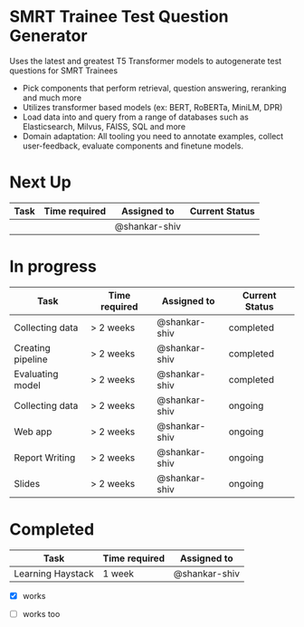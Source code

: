 # SMRT Trainee Test Question Generator
Uses the latest and greatest T5 Transformer models to autogenerate test questions for SMRT Trainees


+ Pick components that perform retrieval, question answering, reranking and much more
+ Utilizes transformer based models (ex: BERT, RoBERTa, MiniLM, DPR)
+ Load data into and query from a range of databases such as Elasticsearch, Milvus, FAISS, SQL and more
+ Domain adaptation: All tooling you need to annotate examples, collect user-feedback, evaluate components and finetune models.


# Next Up
| Task | Time required | Assigned to   | Current Status |
| ---- | ------------- | ------------- | -------------- |
|      |               | @shankar-shiv |                |

# In progress
| Task              | Time required | Assigned to   | Current Status |
| ----------------- | ------------- | ------------- | -------------- |
| Collecting data   | > 2 weeks     | @shankar-shiv | completed      |
| Creating pipeline | > 2 weeks     | @shankar-shiv | completed      |
| Evaluating model  | > 2 weeks     | @shankar-shiv | completed      |
| Collecting data   | > 2 weeks     | @shankar-shiv | ongoing        |
| Web app           | > 2 weeks     | @shankar-shiv | ongoing        |
| Report Writing    | > 2 weeks     | @shankar-shiv | ongoing        |
| Slides            | > 2 weeks     | @shankar-shiv | ongoing        |

# Completed
| Task              | Time required | Assigned to   |
| ----------------- | ------------- | ------------- |
| Learning Haystack | 1 week        | @shankar-shiv |



- [x] works
- [ ] works too


